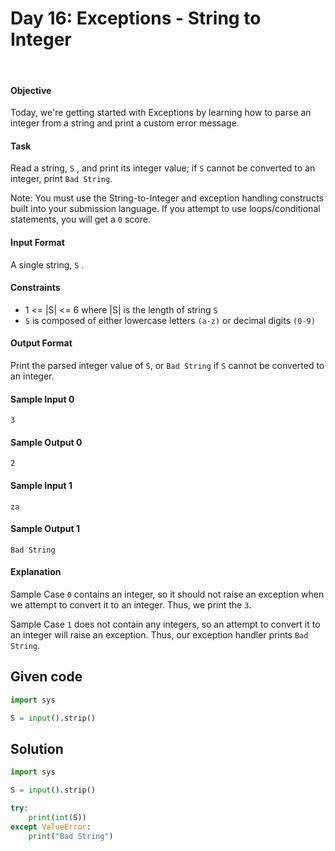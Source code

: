 # Day 16: Exceptions - String to Integer
<br>

#### Objective

Today, we're getting started with Exceptions by learning how to parse an integer from a string and print a custom error message.


#### Task

Read a string, `S` , and print its integer value; if `S` cannot be converted to an integer, print `Bad String`.

Note: You must use the String-to-Integer and exception handling constructs built into your submission language. If you attempt to use loops/conditional statements, you will get a `0` score.

#### Input Format

A single string, `S` .


#### Constraints

* 1 <= |S| <= 6 where |S| is the length of string `S`
* `S` is composed of either lowercase letters `(a-z)` or decimal digits `(0-9)`

#### Output Format

Print the parsed integer value of `S`, or `Bad String` if `S` cannot be converted to an integer.

#### Sample Input 0


```
3
```

#### Sample Output 0


```
2
```

#### Sample Input 1


```
za
```

#### Sample Output 1


```
Bad String
```

#### Explanation


Sample Case `0` contains an integer, so it should not raise an exception when we attempt to convert it to an integer. Thus, we print the `3`.

Sample Case `1` does not contain any integers, so an attempt to convert it to an integer will raise an exception. Thus, our exception handler prints `Bad String`.


## Given code

```python
import sys

S = input().strip()
```



## Solution

```python
import sys

S = input().strip()

try:
    print(int(S))
except ValueError:
    print("Bad String")
```
